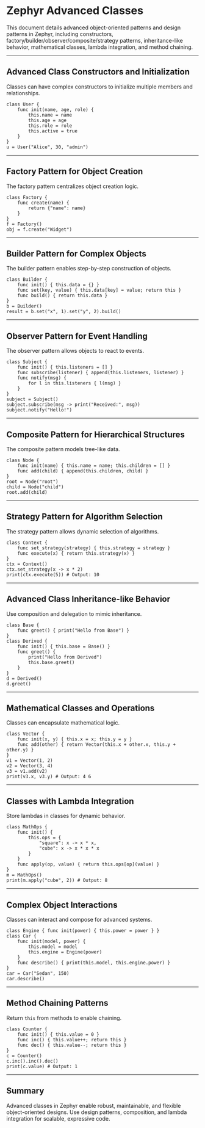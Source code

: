 # Zephyr Advanced Classes

This document details advanced object-oriented patterns and design patterns in Zephyr, including constructors, factory/builder/observer/composite/strategy patterns, inheritance-like behavior, mathematical classes, lambda integration, and method chaining.

---

## Advanced Class Constructors and Initialization

Classes can have complex constructors to initialize multiple members and relationships.

```zephyr
class User {
    func init(name, age, role) {
        this.name = name
        this.age = age
        this.role = role
        this.active = true
    }
}
u = User("Alice", 30, "admin")
```

---

## Factory Pattern for Object Creation

The factory pattern centralizes object creation logic.

```zephyr
class Factory {
    func create(name) {
        return {"name": name}
    }
}
f = Factory()
obj = f.create("Widget")
```

---

## Builder Pattern for Complex Objects

The builder pattern enables step-by-step construction of objects.

```zephyr
class Builder {
    func init() { this.data = {} }
    func set(key, value) { this.data[key] = value; return this }
    func build() { return this.data }
}
b = Builder()
result = b.set("x", 1).set("y", 2).build()
```

---

## Observer Pattern for Event Handling

The observer pattern allows objects to react to events.

```zephyr
class Subject {
    func init() { this.listeners = [] }
    func subscribe(listener) { append(this.listeners, listener) }
    func notify(msg) {
        for l in this.listeners { l(msg) }
    }
}
subject = Subject()
subject.subscribe(msg -> print("Received:", msg))
subject.notify("Hello!")
```

---

## Composite Pattern for Hierarchical Structures

The composite pattern models tree-like data.

```zephyr
class Node {
    func init(name) { this.name = name; this.children = [] }
    func add(child) { append(this.children, child) }
}
root = Node("root")
child = Node("child")
root.add(child)
```

---

## Strategy Pattern for Algorithm Selection

The strategy pattern allows dynamic selection of algorithms.

```zephyr
class Context {
    func set_strategy(strategy) { this.strategy = strategy }
    func execute(x) { return this.strategy(x) }
}
ctx = Context()
ctx.set_strategy(x -> x * 2)
print(ctx.execute(5)) # Output: 10
```

---

## Advanced Class Inheritance-like Behavior

Use composition and delegation to mimic inheritance.

```zephyr
class Base {
    func greet() { print("Hello from Base") }
}
class Derived {
    func init() { this.base = Base() }
    func greet() {
        print("Hello from Derived")
        this.base.greet()
    }
}
d = Derived()
d.greet()
```

---

## Mathematical Classes and Operations

Classes can encapsulate mathematical logic.

```zephyr
class Vector {
    func init(x, y) { this.x = x; this.y = y }
    func add(other) { return Vector(this.x + other.x, this.y + other.y) }
}
v1 = Vector(1, 2)
v2 = Vector(3, 4)
v3 = v1.add(v2)
print(v3.x, v3.y) # Output: 4 6
```

---

## Classes with Lambda Integration

Store lambdas in classes for dynamic behavior.

```zephyr
class MathOps {
    func init() {
        this.ops = {
            "square": x -> x * x,
            "cube": x -> x * x * x
        }
    }
    func apply(op, value) { return this.ops[op](value) }
}
m = MathOps()
print(m.apply("cube", 2)) # Output: 8
```

---

## Complex Object Interactions

Classes can interact and compose for advanced systems.

```zephyr
class Engine { func init(power) { this.power = power } }
class Car {
    func init(model, power) {
        this.model = model
        this.engine = Engine(power)
    }
    func describe() { print(this.model, this.engine.power) }
}
car = Car("Sedan", 150)
car.describe()
```

---

## Method Chaining Patterns

Return `this` from methods to enable chaining.

```zephyr
class Counter {
    func init() { this.value = 0 }
    func inc() { this.value++; return this }
    func dec() { this.value--; return this }
}
c = Counter()
c.inc().inc().dec()
print(c.value) # Output: 1
```

---

## Summary

Advanced classes in Zephyr enable robust, maintainable, and flexible object-oriented designs. Use design patterns, composition, and lambda integration for scalable, expressive code.
